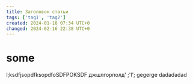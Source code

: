 ```yaml
---
title: Заголовок статьи
tags: ['tag1', 'tag2']
created: 2024-01-16 07:34 UTC+0
changed: 2024-02-16 22:38 UTC+0
---
```

# some
l;ksdfjsopdfksopdfoSDFPOKSDF
джшлгорполд'
;'l';
gegerge
dadadadad
